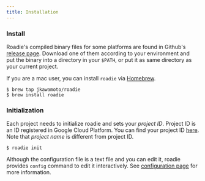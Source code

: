 ```yaml
---
title: Installation
---
```

### Install
Roadie's compiled binary files for some platforms are found in Github's
[release page](https://github.com/jkawamoto/roadie/releases).
Download one of them according to your environment and put the binary into
a directory in your `$PATH`, or put it as same directory as your current project.

If you are a mac user, you can install `roadie` via [Homebrew](http://brew.sh/).

```shell
$ brew tap jkawamoto/roadie
$ brew install roadie
```

### Initialization
Each project needs to initialize roadie and sets your *project ID*.
Project ID is an ID registered in Google Cloud Platform.
You can find your project ID [here](https://console.cloud.google.com/project).
Note that *project name* is different from project ID.

```shell
$ roadie init
```

Although the configuration file is a text file and you can edit it,
roadie provides `config` command to edit it interactively.
See [configuration page](documents/configuration) for more information.
